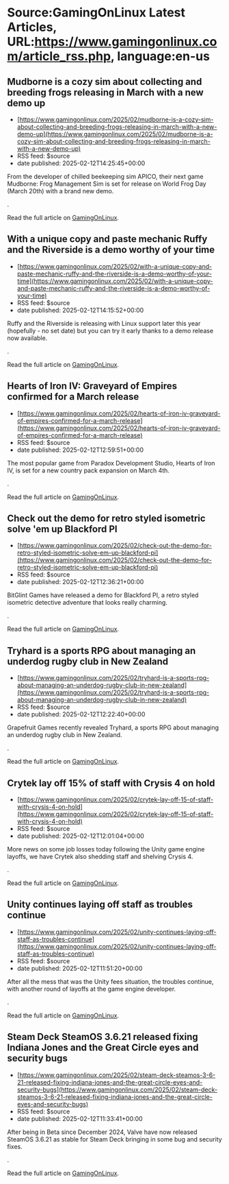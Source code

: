 # Source:GamingOnLinux Latest Articles, URL:https://www.gamingonlinux.com/article_rss.php, language:en-us

## Mudborne is a cozy sim about collecting and breeding frogs releasing in March with a new demo up
 - [https://www.gamingonlinux.com/2025/02/mudborne-is-a-cozy-sim-about-collecting-and-breeding-frogs-releasing-in-march-with-a-new-demo-up](https://www.gamingonlinux.com/2025/02/mudborne-is-a-cozy-sim-about-collecting-and-breeding-frogs-releasing-in-march-with-a-new-demo-up)
 - RSS feed: $source
 - date published: 2025-02-12T14:25:45+00:00

From the developer of chilled beekeeping sim APICO, their next game Mudborne: Frog Management Sim is set for release on World Frog Day (March 20th) with a brand new demo.<p><img src="https://www.gamingonlinux.com/uploads/articles/tagline_images/1374079271id26169gol.jpg" alt />.</p><p>Read the full article on <a href="https://www.gamingonlinux.com/2025/02/mudborne-is-a-cozy-sim-about-collecting-and-breeding-frogs-releasing-in-march-with-a-new-demo-up/">GamingOnLinux</a>.</p>

## With a unique copy and paste mechanic Ruffy and the Riverside is a demo worthy of your time
 - [https://www.gamingonlinux.com/2025/02/with-a-unique-copy-and-paste-mechanic-ruffy-and-the-riverside-is-a-demo-worthy-of-your-time](https://www.gamingonlinux.com/2025/02/with-a-unique-copy-and-paste-mechanic-ruffy-and-the-riverside-is-a-demo-worthy-of-your-time)
 - RSS feed: $source
 - date published: 2025-02-12T14:15:52+00:00

Ruffy and the Riverside is releasing with Linux support later this year (hopefully - no set date) but you can try it early thanks to a demo release now available.<p><img src="https://www.gamingonlinux.com/uploads/articles/tagline_images/947198038id26168gol.jpg" alt />.</p><p>Read the full article on <a href="https://www.gamingonlinux.com/2025/02/with-a-unique-copy-and-paste-mechanic-ruffy-and-the-riverside-is-a-demo-worthy-of-your-time/">GamingOnLinux</a>.</p>

## Hearts of Iron IV: Graveyard of Empires confirmed for a March release
 - [https://www.gamingonlinux.com/2025/02/hearts-of-iron-iv-graveyard-of-empires-confirmed-for-a-march-release](https://www.gamingonlinux.com/2025/02/hearts-of-iron-iv-graveyard-of-empires-confirmed-for-a-march-release)
 - RSS feed: $source
 - date published: 2025-02-12T12:59:51+00:00

The most popular game from Paradox Development Studio, Hearts of Iron IV, is set for a new country pack expansion on March 4th.<p><img src="https://www.gamingonlinux.com/uploads/articles/tagline_images/526724174id26167gol.jpg" alt />.</p><p>Read the full article on <a href="https://www.gamingonlinux.com/2025/02/hearts-of-iron-iv-graveyard-of-empires-confirmed-for-a-march-release/">GamingOnLinux</a>.</p>

## Check out the demo for retro styled isometric solve 'em up Blackford PI
 - [https://www.gamingonlinux.com/2025/02/check-out-the-demo-for-retro-styled-isometric-solve-em-up-blackford-pi](https://www.gamingonlinux.com/2025/02/check-out-the-demo-for-retro-styled-isometric-solve-em-up-blackford-pi)
 - RSS feed: $source
 - date published: 2025-02-12T12:36:21+00:00

BitGlint Games have released a demo for Blackford PI, a retro styled isometric detective adventure that looks really charming.<p><img src="https://www.gamingonlinux.com/uploads/articles/tagline_images/2023290920id26166gol.jpg" alt />.</p><p>Read the full article on <a href="https://www.gamingonlinux.com/2025/02/check-out-the-demo-for-retro-styled-isometric-solve-em-up-blackford-pi/">GamingOnLinux</a>.</p>

## Tryhard is a sports RPG about managing an underdog rugby club in New Zealand
 - [https://www.gamingonlinux.com/2025/02/tryhard-is-a-sports-rpg-about-managing-an-underdog-rugby-club-in-new-zealand](https://www.gamingonlinux.com/2025/02/tryhard-is-a-sports-rpg-about-managing-an-underdog-rugby-club-in-new-zealand)
 - RSS feed: $source
 - date published: 2025-02-12T12:22:40+00:00

Grapefruit Games recently revealed Tryhard, a sports RPG about managing an underdog rugby club in New Zealand.<p><img src="https://www.gamingonlinux.com/uploads/articles/tagline_images/1012602372id26165gol.jpg" alt />.</p><p>Read the full article on <a href="https://www.gamingonlinux.com/2025/02/tryhard-is-a-sports-rpg-about-managing-an-underdog-rugby-club-in-new-zealand/">GamingOnLinux</a>.</p>

## Crytek lay off 15% of staff with Crysis 4 on hold
 - [https://www.gamingonlinux.com/2025/02/crytek-lay-off-15-of-staff-with-crysis-4-on-hold](https://www.gamingonlinux.com/2025/02/crytek-lay-off-15-of-staff-with-crysis-4-on-hold)
 - RSS feed: $source
 - date published: 2025-02-12T12:01:04+00:00

More news on some job losses today following the Unity game engine layoffs, we have Crytek also shedding staff and shelving Crysis 4.<p><img src="https://www.gamingonlinux.com/uploads/articles/tagline_images/404278903id26164gol.jpg" alt />.</p><p>Read the full article on <a href="https://www.gamingonlinux.com/2025/02/crytek-lay-off-15-of-staff-with-crysis-4-on-hold/">GamingOnLinux</a>.</p>

## Unity continues laying off staff as troubles continue
 - [https://www.gamingonlinux.com/2025/02/unity-continues-laying-off-staff-as-troubles-continue](https://www.gamingonlinux.com/2025/02/unity-continues-laying-off-staff-as-troubles-continue)
 - RSS feed: $source
 - date published: 2025-02-12T11:51:20+00:00

After all the mess that was the Unity fees situation, the troubles continue, with another round of layoffs at the game engine developer.<p><img src="https://www.gamingonlinux.com/uploads/tagline_gallery/unity.png" alt />.</p><p>Read the full article on <a href="https://www.gamingonlinux.com/2025/02/unity-continues-laying-off-staff-as-troubles-continue/">GamingOnLinux</a>.</p>

## Steam Deck SteamOS 3.6.21 released fixing Indiana Jones and the Great Circle eyes and security bugs
 - [https://www.gamingonlinux.com/2025/02/steam-deck-steamos-3-6-21-released-fixing-indiana-jones-and-the-great-circle-eyes-and-security-bugs](https://www.gamingonlinux.com/2025/02/steam-deck-steamos-3-6-21-released-fixing-indiana-jones-and-the-great-circle-eyes-and-security-bugs)
 - RSS feed: $source
 - date published: 2025-02-12T11:33:41+00:00

After being in Beta since December 2024, Valve have now released SteamOS 3.6.21 as stable for Steam Deck bringing in some bug and security fixes.<p><img src="https://www.gamingonlinux.com/uploads/articles/tagline_images/1886878363id26162gol.jpg" alt />.</p><p>Read the full article on <a href="https://www.gamingonlinux.com/2025/02/steam-deck-steamos-3-6-21-released-fixing-indiana-jones-and-the-great-circle-eyes-and-security-bugs/">GamingOnLinux</a>.</p>

